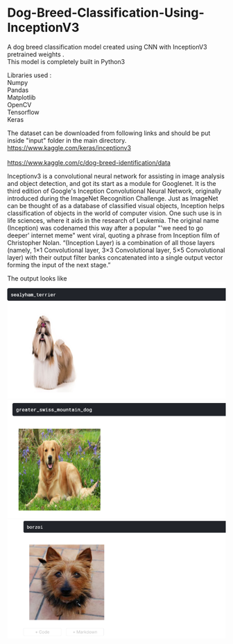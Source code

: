 # Dog-Breed-Classification-Using-InceptionV3
A dog breed classification model created using CNN with InceptionV3 pretrained weights . <br />
This model is completely built in Python3 <br />

Libraries used : <br />
Numpy <br />
Pandas <br />
Matplotlib <br />
OpenCV <br />
Tensorflow <br />
Keras <br />

The dataset can be downloaded from following links and should be put inside "input" folder in the main directory. <br />
https://www.kaggle.com/keras/inceptionv3 <br />  
https://www.kaggle.com/c/dog-breed-identification/data  <br />

Inceptionv3 is a convolutional neural network for assisting in image analysis and object detection, and got its start as a module for Googlenet. It is the third edition of Google's Inception Convolutional Neural Network, originally introduced during the ImageNet Recognition Challenge. Just as ImageNet can be thought of as a database of classified visual objects, Inception helps classification of objects in the world of computer vision. One such use is in life sciences, where it aids in the research of Leukemia. The original name (Inception) was codenamed this way after a popular "'we need to go deeper' internet meme" went viral, quoting a phrase from Inception film of Christopher Nolan.
“(Inception Layer) is a combination of all those layers (namely, 1×1 Convolutional layer, 3×3 Convolutional layer, 5×5 Convolutional layer) with their output filter banks concatenated into a single output vector forming the input of the next stage.”   <br />

The output looks like <br />
![Screenshot](dog1.png)
![Screenshot](dog2.png)
![Screenshot](dog3.png)
